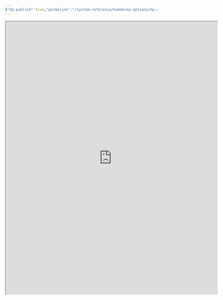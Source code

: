 ```yaml
---
{"dg-publish":true,"permalink":"/system-reference/homebrew-options/hp-quiz/","dgHomeLink":true,"dgPassFrontmatter":true}
---
```


<iframe src="https://wizardmore.com/sorting-hat-x" width= 700 height= 900></iframe>